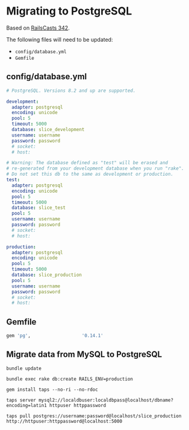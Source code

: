 Migrating to PostgreSQL
=======================

Based on [RailsCasts 342](http://railscasts.com/episodes/342-migrating-to-postgresql?view=asciicast).

The following files will need to be updated:

* `config/database.yml`
* `Gemfile`

## config/database.yml

```yaml
# PostgreSQL. Versions 8.2 and up are supported.

development:
  adapter: postgresql
  encoding: unicode
  pool: 5
  timeout: 5000
  database: slice_development
  username: username
  password: password
  # socket:
  # host:

# Warning: The database defined as "test" will be erased and
# re-generated from your development database when you run "rake".
# Do not set this db to the same as development or production.
test:
  adapter: postgresql
  encoding: unicode
  pool: 5
  timeout: 5000
  database: slice_test
  pool: 5
  username: username
  password: password
  # socket:
  # host:

production:
  adapter: postgresql
  encoding: unicode
  pool: 5
  timeout: 5000
  database: slice_production
  pool: 5
  username: username
  password: password
  # socket:
  # host:
```

## Gemfile

```ruby
gem 'pg',                   '0.14.1'
```

## Migrate data from MySQL to PostgreSQL

```
bundle update

bundle exec rake db:create RAILS_ENV=production

gem install taps --no-ri --no-rdoc

taps server mysql2://localdbuser:localdbpass@localhost/dbname?encoding=latin1 httpuser httppassword

taps pull postgres://username:password@localhost/slice_production http://httpuser:httppassword@localhost:5000
```
